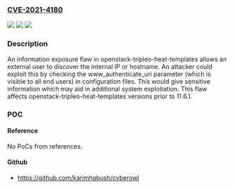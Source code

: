 ### [CVE-2021-4180](https://cve.mitre.org/cgi-bin/cvename.cgi?name=CVE-2021-4180)
![](https://img.shields.io/static/v1?label=Product&message=openstack-tripleo-heat-templates&color=blue)
![](https://img.shields.io/static/v1?label=Version&message=n%2Fa&color=blue)
![](https://img.shields.io/static/v1?label=Vulnerability&message=CWE-200&color=brighgreen)

### Description

An information exposure flaw in openstack-tripleo-heat-templates allows an external user to discover the internal IP or hostname. An attacker could exploit this by checking the www_authenticate_uri parameter (which is visible to all end users) in configuration files. This would give sensitive information which may aid in additional system exploitation. This flaw affects openstack-tripleo-heat-templates versions prior to 11.6.1.

### POC

#### Reference
No PoCs from references.

#### Github
- https://github.com/karimhabush/cyberowl


